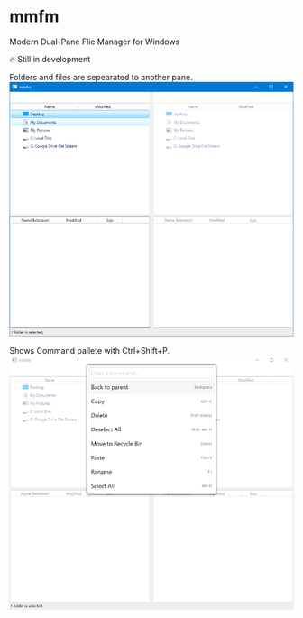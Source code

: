 # mmfm
Modern Dual-Pane Flie Manager for Windows

:fire: Still in development

Folders and files are sepearated to another pane.
![main1](Screenshots/main1.PNG)

Shows Command pallete with Ctrl+Shift+P.
![main2](Screenshots/main2.png)


